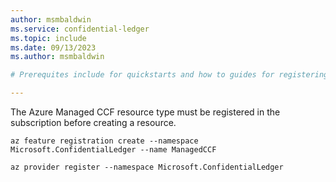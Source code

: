 ```yaml
---
author: msmbaldwin
ms.service: confidential-ledger
ms.topic: include
ms.date: 09/13/2023
ms.author: msmbaldwin

# Prerequites include for quickstarts and how to guides for registering the Microsoft.ConfidentialLedger provider.

---
```


The Azure Managed CCF resource type must be registered in the subscription before creating a resource. 

```azurecli
az feature registration create --namespace Microsoft.ConfidentialLedger --name ManagedCCF

az provider register --namespace Microsoft.ConfidentialLedger
```